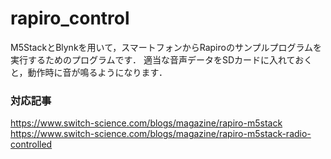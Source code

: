 # rapiro_control

M5StackとBlynkを用いて，スマートフォンからRapiroのサンプルプログラムを実行するためのプログラムです．
適当な音声データをSDカードに入れておくと，動作時に音が鳴るようになります．

### 対応記事  
https://www.switch-science.com/blogs/magazine/rapiro-m5stack  
https://www.switch-science.com/blogs/magazine/rapiro-m5stack-radio-controlled
